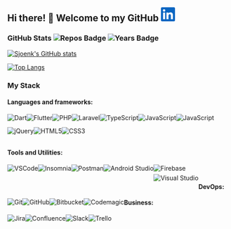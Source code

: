 ## Hi there! 👋 Welcome to my GitHub [<img alt="Paul Schunck | LinkedIn" width="32px" src="./linkedin.svg?v3" />][linkedin]


### GitHub Stats ![Repos Badge](https://badges.pufler.dev/repos/sjoenk?logo=git&logoColor=white) ![Years Badge](https://badges.pufler.dev/years/sjoenk?logo=google-calendar&logoColor=white)

[![Sjoenk's GitHub stats](https://github-readme-stats.vercel.app/api?username=sjoenk&include_all_commits=true&count_private=true&theme=tokyonight&show_icons=true&hide_border=false&border_color=30363d&border_radius=5&custom_title=Sjoenk\'s+GitHub+Stats)](https://github.com/sjoenk)

[![Top Langs](https://github-readme-stats.vercel.app/api/top-langs/?username=sjoenk&include_all_commits=true&count_private=true&theme=tokyonight&show_icons=true&hide_border=false&border_color=30363d&border_radius=5&layout=compact&langs_count=8)](https://github.com/sjoenk)

### My Stack

#### Languages and frameworks:

<div>
  <img alt="Dart" height="25" style="margin-bottom:5px;float:left;" src="https://img.shields.io/badge/-Dart-0175C2?logo=dart&logoColor=white&style=flat">
  
  <img alt="Flutter" height="25" style="margin-bottom:5px;float:left;" src="https://img.shields.io/badge/-Flutter-02569B?logo=flutter&logoColor=white&style=flat">
  
  <img alt="PHP" height="25" style="margin-bottom:5px;float:left;" src="https://img.shields.io/badge/-PHP-777BB4?logo=php&logoColor=white&style=flat">
  
  <img alt="Laravel" height="25" style="margin-bottom:5px;float:left;" src="https://img.shields.io/badge/-Laravel-FF2D20?logo=laravel&logoColor=white&style=flat">
  
  <img alt="TypeScript" height="25" style="margin-bottom:5px;float:left" src="https://img.shields.io/badge/-TypeScript-3178C6?logo=typescript&logoColor=white&style=flat">
  
  <img alt="JavaScript" height="25" style="margin-bottom:5px;float:left;" src="https://img.shields.io/badge/-JavaScript-F7DF1E?logo=javascript&logoColor=333333&style=flat">
  
  <img alt="JavaScript" height="25" style="margin-bottom:5px;float:left;" src="https://img.shields.io/badge/-MySQL-4479A1?logo=mysql&logoColor=white&style=flat">
  
  <img alt="jQuery" height="25" style="margin-bottom:5px;float:left;" src="https://img.shields.io/badge/-jQuery-0769AD?logo=jquery&logoColor=white&style=flat">
  
  <img alt="HTML5" height="25" style="margin-bottom:5px;float:left" src="https://img.shields.io/badge/-HTML5-E34F26?logo=html5&logoColor=white&style=flat">
  
  <img alt="CSS3" height="25" style="margin-bottom:5px;float:left;" src="https://img.shields.io/badge/-CSS3-1572B6?logo=css3&logoColor=white&style=flat">
  
</div>

<div style="clear:both;"></div>

#### Tools and Utilities:
<div>

  <img alt="VSCode" height="25" style="margin-bottom:5px;float:left;" src="https://img.shields.io/badge/-VS Code-007ACC?logo=visual-studio-code&logoColor=white&style=flat">
  
  <img alt="Insomnia" height="25" style="margin-bottom:5px;float:left;" src="https://img.shields.io/badge/-Insomnia-4000BF?logo=insomnia&logoColor=white&style=flat">
  
  <img alt="Postman" height="25" style="margin-bottom:5px;float:left;" src="https://img.shields.io/badge/-Postman-FF6C37?logo=postman&logoColor=white&style=flat">

 <img  alt="Firebase" height="25" style="margin-bottom: 5px;" src="https://img.shields.io/badge/-Firebase-FFCA28?logo=firebase&logoColor=333333&style=flat">
  
  <img alt="Android Studio" height="25" style="margin-bottom:5px;float:left;" src="https://img.shields.io/badge/-Android Studio-3DDC84?logo=android-studio&logoColor=white&style=flat">
  
  <img alt="Visual Studio" height="25" style="margin-bottom:5px;float:left;" src="https://img.shields.io/badge/-Visual Studio-5C2D91?logo=visual-studio&logoColor=white&style=flat">
  
</div>

#### DevOps:
  
<div>
  
  <img alt="Git" height="25" style="margin-bottom:5px;float:left;" src="https://img.shields.io/badge/-Git-F05032?logo=git&logoColor=white&style=flat">
  
  <img alt="GitHub" height="25" style="margin-bottom:5px;float:left;" src="https://img.shields.io/badge/-GitHub-181717?logo=github&logoColor=white&style=flat">
  
  <img alt="Bitbucket" height="25" style="margin-bottom:5px;float:left;" src="https://img.shields.io/badge/-Bitbucket-0052CC?logo=bitbucket&logoColor=white&style=flat">
  
  <img alt="Codemagic" height="25" style="margin-bottom:5px;float:left;" src="https://img.shields.io/badge/-Codemagic-F45E3F?logo=codemagic&logoColor=white&style=flat">
  
  
</div>

#### Business:

<div>
  
  <img alt="Jira" height="25" style="margin-bottom:5px;float:left;" src="https://img.shields.io/badge/-Jira-0052CC?logo=jira&logoColor=white&style=flat">
  
  <img alt="Confluence" height="25" style="margin-bottom:5px;float:left;" src="https://img.shields.io/badge/-Confluence-172B4D?logo=confluence&logoColor=white&style=flat">
  
  <img alt="Slack" height="25" style="margin-bottom:5px;float:left;" src="https://img.shields.io/badge/-Slack-4A154B?logo=slack&logoColor=white&style=flat">
  
  <img alt="Trello" height="25" style="margin-bottom:5px;float:left;" src="https://img.shields.io/badge/-Trello-0052CC?logo=trello&logoColor=white&style=flat">
  
</div>

[linkedin]: https://www.linkedin.com/in/paul-schunck/
